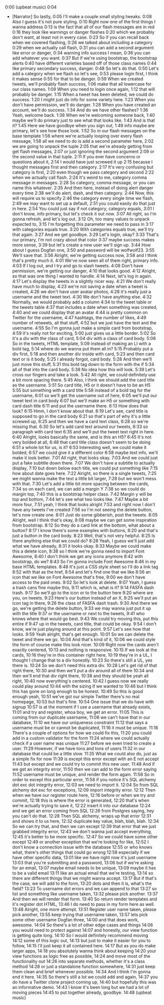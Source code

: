 0:00
(upbeat music)
0:04
- [Narrator] So lastly,
0:05
I'll make a couple small styling tweaks.
0:08
Also I guess it's not pure styling.
0:10
Right now one of the first things I wanna address
0:13
is the fact that all of our flash messages are in red
0:16
they look like warnings or danger flashes
0:20
which we probably don't want, at least not in every case.
0:23
So if you can recall back when we covered flashing,
0:26
we talked about including a category
0:29
when we actually call flash,
0:31
you can add a second argument like error or danger,
0:34
warning info success I mean,
0:36
you can add whatever you want.
0:37
But if we're using bootstrap, the bootstrap alerts
0:40
have different varieties based off of those class names
0:44
like primary secondary success, danger.
0:48
So let's do that.
0:50
Let's add a category when we flash so let's see,
0:53
please login first, I think it makes sense
0:55
for that to be danger.
0:59
When we created tweets, we'll probably flash success,
1:06
make that all lowercase for our class names.
1:09
When you need to login once again,
1:12
that will probably be danger.
1:15
When a tweet has been deleted, we could do success.
1:20
I might just do info for some variety here.
1:23
When you don't have permission, we'll do danger.
1:28
When you have created an account, we'll do success.
1:34
And do we have other flashes?
1:36
Yeah, welcome back.
1:38
When we're welcoming someone back,
1:40
maybe we'll do primary just to see what that looks like.
1:43
And is that it?
1:45
Here we have goodbye when you sign out,
1:49
info maybe are primary, let's see how those look.
1:52
So in our flash messages on the base template
1:56
where we're actually looping over every flash message,
1:58
all we need to do is add a second parameter here,
2:02
we are going to unpack the tuple
2:05
that we're already getting from get flash messages,
2:07
or just ignoring the second argument
2:09
or the second value in that tuple.
2:11
If you ever have concerns or questions about it,
2:14
I would have just screwed it up
2:15
because I thought messages first and then category.
2:17
It's very confusing but category is first,
2:20
even though we pass category and second
2:22
when we actually call flash.
2:24
It's weird to me, category comma message in messages.
2:28
So category, comma message, or you can name this whatever.
2:35
And then here, instead of doing alert danger every time
2:38
we'll do alert, dash, and then category.
2:44
Now, this will require us to specify
2:46
the category every single time we flash,
2:49
we may want to set up a default,
2:51
you could easily do that just in here.
2:54
You could just say if not category, category equals,
3:01
I don't know, info primary, but let's check it out now.
3:07
All right, so I'm gonna refresh, and let's log out.
3:12
Oh, too many values to unpack expected to,
3:15
I'm forgetting this parameter we need to pass in
3:17
with categories equals true.
3:20
With categories equals true, we'll try that again.
3:27
And we get goodbye.
3:29
Let's login, okay?
3:33
That's our primary, I'm not crazy about that color
3:37
maybe success makes more sense,
3:39
but let's create a new user we'll sign up.
3:44
How about I guess Dogfan one,
3:50
and password will be wolfwolf23.
3:55
We'll save that.
3:56
Alright, we're getting success now,
3:58
and I think that's pretty much it.
4:01
We've now seen all of them right, primary info.
4:03
If I log out, and I try and go to slash tweets.
4:08
Don't have permission, we're getting our danger,
4:10
that looks good.
4:12
Alright, so that was one thing I wanted to handle.
4:14
Next, let's log in again.
4:17
Let's display the tweets in a slightly nicer way.
4:21
We don't really have much to display,
4:23
we're not saving a date when a tweet is created,
4:26
we don't have user avatar photos,
4:28
it's really just a username and the tweet text.
4:30
We don't have anything else.
4:32
Normally, we would probably add a column
4:34
to the tweet table or the tweets table
4:37
that includes a date when something was created,
4:40
and we could display that an avatar
4:44
is pretty common on Twitter for the username,
4:47
hashtags, the number of likes,
4:49
number of retweets, all that stuff,
4:52
but we just have the text and the username.
4:55
So I'm gonna just make a simple card from bootstrap,
4:59
it's really not for exciting,
5:00
just gives us a little border.
5:02
So it's a div with the class of card,
5:04
div with a class of card body.
5:06
So in the tweets, HTML template,
5:09
instead of making an LI with a bold tag,
5:14
where do we wanna put them all in?
5:15
Probably put a div first,
5:18
and then another div inside with card,
5:23
and then card text or is it body,
5:25
I already forgot, card body.
5:28
And then we'll just move this stuff,
5:31
this bold tag down to the form with the if
5:34
all of that into the card body.
5:38
No idea how this will look.
5:39
Let's cross our fingers and take a look.
5:42
All right, we could definitely use a bit more spacing there.
5:45
Also, I think we should add the card title as the username.
5:51
So card title, H5 or it doesn't have to be an H5
5:55
but something with a card title
5:58
instead of a bold tag for the username,
6:01
so we'll get the username out of here,
6:05
we'll put our tweet text in card body
6:07
but we'll make an H5 or something with card dash title
6:11
and put the username there.
6:13
How does that look?
6:15
Hmm, I don't know about that.
6:19
Let's see, card title is supposed to go in the card body
6:21
so that's part of why it's a little screwed up,
6:25
and then we have a card text class,
6:28
so we're missing that.
6:30
So let's add card text around our tweets,
6:33
so paragraph with card text
6:35
and we'll put the tweet text right in here.
6:40
Alright, looks basically the same, and is this an H5?
6:45
It's not very bolded at all,
6:48
that card title class doesn't seem to be doing
6:51
a whole lot for us, is it?
6:53
Interesting well, we could make it bolded,
6:57
we could give it a different color
6:58
maybe text info, we'll make it look better.
7:01
All right, that looks okay.
7:03
And we could just put a fake subtitle down there.
7:07
We don't have a subtitle to actually display,
7:10
but down below each title, we could put something like
7:15
how about date goes here.
7:22
Alright, so there is a single tweets,
7:25
we might wanna make the text a little bit larger,
7:28
but we won't mess with that.
7:30
Let's add a little bit more spacing between the cards,
7:34
so on each card, we can add a margin Y
7:38
so we could do margin top,
7:40
this is a bootstrap helper class.
7:42
Margin y will be top and bottom,
7:44
let's see what two looks like.
7:47
Maybe a bit more four,
7:51
yeah, I think that looks alright
7:53
and right now I don't have any tweets I've created
7:56
so I'm not seeing the delete button, let's now create one.
8:01
Just do some gibberish, post the tweets.
8:05
Alright, well I think that's okay,
8:08
maybe we can get some inspiration from bootstrap.
8:12
So they do a card link at the bottom, what about a button?
8:17
I know there's some examples with buttons,
8:20
and that's just a button in the card body.
8:23
Well, that's not very helpful.
8:25
Is there anything else that we could do?
8:28
Yeah, I guess we'll just add what we have already,
8:31
it looks okay.
8:33
Maybe we could make this a delete icon,
8:38
so I think we're gonna need to import Font Awesome,
8:40
I don't think we get any icons anymore
8:42
with bootstrap, do we?
8:43
So I'm gonna include Font Awesome
8:46
in my base HTML templates.
8:48
It's just a CSS style sheet so I'll do a link tag
8:52
with that as the href,
8:54
and let's find one that we like
8:56
an icon that we like on Font Awesome that's free,
9:00
we don't have access to the paid ones.
9:02
So let's look at delete.
9:07
Yeah, I guess a trash cans fine maybe this,
9:11
which is, what is it?
9:14
FASFA dash trash.
9:17
So we'll go to the icon or to the button here
9:20
where are you, on tweets.
9:23
Here's our button instead of an X,
9:25
we'll put an icon tag in there,
9:26
the class of FASFA dash trash.
9:30
And there we go, we're getting the delete button,
9:33
we may wanna just put it up with the title
9:37
or the username or next to the tweets,
9:41
who knows where that would go best.
9:43
We could try moving this, put this entire if
9:47
up in the tweets, card title, that could be okay.
9:54
I don't know, we're just playing around at this point.
9:57
Let's see how that looks.
9:59
Yeah alright, that's get enough.
10:01
So we can delete the tweet and there we go.
10:04
And that's kind of it,
10:06
we could style the form of course make this look nicer.
10:09
Right now the cards aren't exactly centered,
10:13
and nothing is responsive.
10:15
If we look at the cards,
10:16
they're in this container right here,
10:19
they're in a UL, I thought I change that to a div honestly.
10:23
So there's still a UL, yes there is.
10:24
So we don't need this extra div.
10:28
Let's get rid of that right there,
10:30
and then we'll put a div around all of them
10:34
and then we'll end that div right there,
10:38
and they should be yeah all right,
10:40
now everything's centered.
10:42
I guess now we really could play around
10:44
with the sizing if we wanted to
10:46
but I think this has gone on long enough to be honest.
10:49
So this is good enough yeah,
10:51
we've got our simple Twitter there's no real homepage,
10:53
but that's fine.
10:54
One issue that we do have with signup
10:57
is at the moment if I use a username that already exists,
11:01
and try and register, whoa boy, we get an error.
11:05
This is coming from our duplicate username,
11:08
we can't have that in our database,
11:10
we have our uniqueness constraint
11:12
that says a username must be or cannot be duplicated,
11:16
it must be unique.
11:18
There's a couple of options for how we could fix this,
11:20
you could add in a custom validator for the form
11:24
where we could actually check if a user name was unique
11:27
before we even tried to create a user.
11:29
However, if we have tons and tons of users
11:32
in our database that could be a little slow.
11:35
What we could also do, just as a simple fix for now
11:39
is except this error except with an E not accept
11:43
but except and we could try to commit this new user.
11:48
And if we get an integrity error,
11:50
then we can add to the form error saying
11:52
username must be unique, and render the form again.
11:56
So in order to except this particular error,
11:58
if you notice it's SQL alchemy dot exc dot integrity error,
12:03
we need to import it.
12:04
So from SQL alchemy dot exc for exceptions,
12:09
import integrity error.
12:12
Then when we have our register route here,
12:16
before or when we try and commit,
12:18
this is where the error is generated,
12:20
that's when we're actually trying to save it,
12:22
insert it into our database
12:24
and we get an error coming from SQL
12:26
from Postgres saying, hey you can't do that.
12:28
Then SQL alchemy, wraps up that error
12:31
and shows it to us here,
12:32
duplicate key value, blah, blah, blah.
12:34
So we can try that, and then we can except
12:39
that error that we just grabbed integrity error,
12:43
we don't wanna just accept everything,
12:45
it's better to be more specific.
12:47
So we could have some other except
12:49
or another exception that we're looking for like,
12:52
I don't know a connection issue with the database
12:55
or who knows what, there's other things that could go wrong
12:58
especially if we have other specific data,
13:01
like we have right now it's just username
13:03
that you're submitting and a password,
13:06
but if we're asking for an email,
13:07
maybe email needs to be unique,
13:09
maybe it has to be a valid email
13:11
like an actual email that we're testing,
13:14
so there are different things that we might wanna accept.
13:17
But if that's the case, we will add to the form,
13:20
dots and then it is, what's the field?
13:23
To username dot errors and we can append to that
13:27
so list and something like username taken,
13:32
please pick another.
13:37
And then we will render that form.
13:40
So return render templates and it's register dot HTML,
13:46
I do need to pass in my form here as well.
13:48
Alright, one more attempt.
13:51
Register user name taken, please pick another,
13:55
keep trying that username taken,
13:57
lets pick some other username Dogfan three,
14:00
and that does work, awesome.
14:04
So there's a lot of other edge cases and things
14:06
you would need to protect against
14:07
and honestly, our view function is getting quite long.
14:10
So I would definitely recommend moving
14:12
some of this logic out,
14:13
but just to make it easier for you to follow,
14:15
I'll just keep it all contained here.
14:17
But as you do make larger apps,
14:18
you absolutely wanna think about keeping
14:20
your view functions as logic free as possible,
14:24
and move most of the functionality out
14:26
into separate methods, whether it's a class method
14:28
or just a standalone function somewhere,
14:31
just keep them clean and brief whenever possible.
14:34
And I think I'm gonna end it here.
14:35
So there's still a lot we could add and again,
14:37
you do have a Twitter clone project coming up,
14:40
but hopefully this was an informative demo.
14:43
I know it's been long but we had a lot of moving pieces
14:45
to put together already, goodbye.
14:48
(upbeat music)
